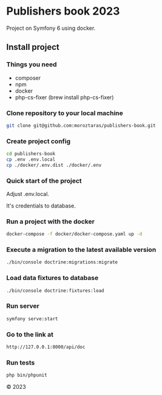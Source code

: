 # Publishers book 2023

Project on Symfony 6 using docker.

## Install project

### Things you need
* composer
* npm
* docker
* php-cs-fixer (brew install php-cs-fixer)

### Clone repository to your local machine
```bash
git clone git@github.com:moroztaras/publishers-book.git
```

### Create project config
```bash
cd publishers-book
cp .env .env.local
cp ./docker/.env.dist ./docker/.env
```
### Quick start of the project

Adjust .env.local.

It's credentials to database.

### Run a project with the docker
```bash
docker-compose -f docker/docker-compose.yaml up -d
```

### Execute a migration to the latest available version
```bash
./bin/console doctrine:migrations:migrate
```

### Load data fixtures to database
```bash
./bin/console doctrine:fixtures:load
```

### Run server
```bash
symfony serve:start
```

### Go to the link at
```bash
http://127.0.0.1:8000/api/doc
```

### Run tests
```bash
php bin/phpunit
```

© 2023
